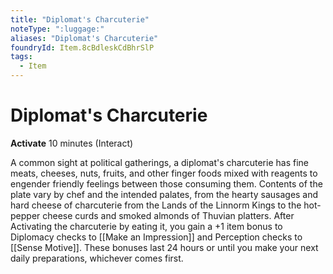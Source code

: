 ```yaml
---
title: "Diplomat's Charcuterie"
noteType: ":luggage:"
aliases: "Diplomat's Charcuterie"
foundryId: Item.8cBdleskCdBhrSlP
tags:
  - Item
---
```


# Diplomat's Charcuterie

**Activate** 10 minutes (Interact)

A common sight at political gatherings, a diplomat's charcuterie has fine meats, cheeses, nuts, fruits, and other finger foods mixed with reagents to engender friendly feelings between those consuming them. Contents of the plate vary by chef and the intended palates, from the hearty sausages and hard cheese of charcuterie from the Lands of the Linnorm Kings to the hot-pepper cheese curds and smoked almonds of Thuvian platters. After Activating the charcuterie by eating it, you gain a +1 item bonus to Diplomacy checks to [[Make an Impression]] and Perception checks to [[Sense Motive]]. These bonuses last 24 hours or until you make your next daily preparations, whichever comes first.


